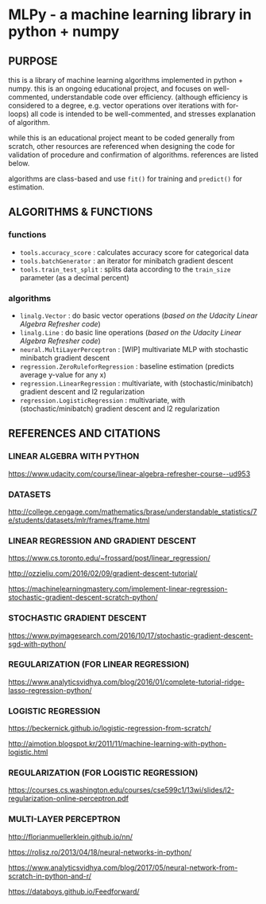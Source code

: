 # MLPy - a machine learning library in python + numpy

## PURPOSE

this is a library of machine learning algorithms implemented in python + numpy.
this is an ongoing educational project, and focuses on well-commented, understandable code over efficiency.
(although efficiency is considered to a degree, e.g. vector operations over iterations with for-loops)
all code is intended to be well-commented, and stresses explanation of algorithm.

while this is an educational project meant to be coded generally from scratch, other resources are referenced when designing the code for validation of procedure and confirmation of algorithms. references are listed below.

algorithms are class-based and use `fit()` for training and `predict()` for estimation.

## ALGORITHMS & FUNCTIONS

### functions
- `tools.accuracy_score` : calculates accuracy score for categorical data
- `tools.batchGenerator` : an iterator for minibatch gradient descent
- `tools.train_test_split` : splits data according to the `train_size` parameter (as a decimal percent)

### algorithms
- `linalg.Vector` : do basic vector operations (*based on the Udacity Linear Algebra Refresher code*)
- `linalg.Line` : do basic line operations (*based on the Udacity Linear Algebra Refresher code*)
- `neural.MultiLayerPerceptron` : [WIP] multivariate MLP with stochastic minibatch gradient descent
- `regression.ZeroRuleforRegression` : baseline estimation (predicts average y-value for any x)
- `regression.LinearRegression` : multivariate, with (stochastic/minibatch) gradient descent and l2 regularization
- `regression.LogisticRegression` : multivariate, with (stochastic/minibatch) gradient descent and l2 regularization

## REFERENCES AND CITATIONS

### LINEAR ALGEBRA WITH PYTHON
https://www.udacity.com/course/linear-algebra-refresher-course--ud953

### DATASETS
http://college.cengage.com/mathematics/brase/understandable_statistics/7e/students/datasets/mlr/frames/frame.html

### LINEAR REGRESSION AND GRADIENT DESCENT
https://www.cs.toronto.edu/~frossard/post/linear_regression/

http://ozzieliu.com/2016/02/09/gradient-descent-tutorial/

https://machinelearningmastery.com/implement-linear-regression-stochastic-gradient-descent-scratch-python/

### STOCHASTIC GRADIENT DESCENT
https://www.pyimagesearch.com/2016/10/17/stochastic-gradient-descent-sgd-with-python/

### REGULARIZATION (FOR LINEAR REGRESSION)
https://www.analyticsvidhya.com/blog/2016/01/complete-tutorial-ridge-lasso-regression-python/

### LOGISTIC REGRESSION
https://beckernick.github.io/logistic-regression-from-scratch/

http://aimotion.blogspot.kr/2011/11/machine-learning-with-python-logistic.html

### REGULARIZATION (FOR LOGISTIC REGRESSION)
https://courses.cs.washington.edu/courses/cse599c1/13wi/slides/l2-regularization-online-perceptron.pdf

### MULTI-LAYER PERCEPTRON
http://florianmuellerklein.github.io/nn/

https://rolisz.ro/2013/04/18/neural-networks-in-python/

https://www.analyticsvidhya.com/blog/2017/05/neural-network-from-scratch-in-python-and-r/

https://databoys.github.io/Feedforward/
